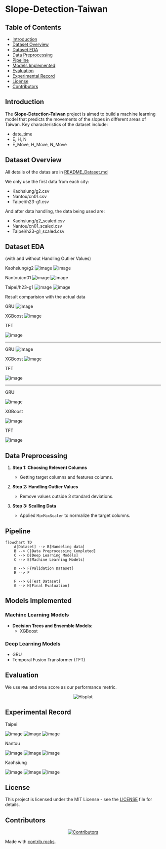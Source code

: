 # Slope-Detection-Taiwan

## Table of Contents
- [Introduction](#introduction)
- [Dataset Overview](#dataset-overview)
- [Dataset EDA](#dataset-eda)
- [Data Preprocessing](#data-preprocessing)
- [Pipeline](#pipeline)
- [Models Implemented](#models-implemented)
- [Evaluation](#evaluation)
- [Experimental Record](#experimental-record)
- [License](#license)
- [Contributors](#contributors)

## Introduction
The **Slope-Detection-Taiwan** project is aimed to build a machine learning model that predicts the movements of the slopes in different areas of Taiwan. 
Key characteristics of the dataset include:
- date_time
- E, H, N
- E_Move, H_Move, N_Move

## Dataset Overview
All details of the datas are in [README_Dataset.md](Data\README_Dataset.md)

We only use the first data from each city:
- Kaohsiung/g2.csv
- Nantou/cn01.csv
- Taipei/h23-g1.csv

And after data handling, the data being used are:
- Kaohsiung/g2_scaled.csv
- Nantou/cn01_scaled.csv
- Taipei/h23-g1_scaled.csv

## Dataset EDA
(with and without Handling Outlier Values)

Kaohsiung/g2 
![image](img/Kaohsiung_g2_original.png)
![image](img/Kaohsiung_g2_remove.png)

Nantou/cn01
![image](img/Nantou_cn01_original.png)
![image](img/Nantou_cn01_remove.png)

Taipei/h23-g1
![image](img/Taipei_h23-g1_original.png)
![image](img/Taipei_h23-g1_remove.png)


Result comparision with the actual data

GRU
![image](img/GRU_Kaohsiung_movements_compare.png)

XGBoost
![image](img/XGBoost_Kaohsiung_movements_compare.png)

TFT

![image](img/TFT_Kaohsiung_movements_compare.png)

---

GRU
![image](img/GRU_Nantou_movements_compare.png)

XGBoost
![image](img/XGBoost_Nantou_movements_compare.png)

TFT

![image](img/TFT_Nantou_movements_compare.png)

---

GRU

![image](img/GRU_Taipei_movements_compare.png)

XGBoost

![image](img/XGBoost_Taipei_movements_compare.png)

TFT

![image](img/TFT_Taipei_movements_compare.png)

## Data Preprocessing  
1. **Step 1: Choosing Relevent Columns** 
    - Getting target columns and features columns.

2. **Step 2: Handling Outlier Values**
    - Remove values outside 3 standard deviations.

3. **Step 3: Scalling Data**
    - Applied `MinMaxScaler` to normalize the target columns.

## Pipeline

```mermaid
flowchart TD
    A[Dataset] --> B[Handeling data]
    B --> C[Data Preprocessing Completed]
    C --> D[Deep Learning Models]
    C --> E[Machine Learning Models]

    D --> F{Validation Dataset}
    E --> F
    
    F --> G[Test Dataset]
    G --> H[Final Evaluation]
```
## Models Implemented  

### Machine Learning Models

- **Decision Trees and Ensemble Models**:  
  - XGBoost  

### Deep Learning Models
  - GRU
  - Temporal Fusion Transformer (TFT)

## Evaluation
We use `MAE` and `RMSE` score as our performance metric.
<div align="center">
  <img src="https://towardsdatascience.com/wp-content/uploads/2021/05/15OQunI-NR-S0gAZFIit1Rw.png" alt="Hisplot"/>
</div>

## Experimental Record
Taipei

![image](img/Evaluation_Result_for_EMove_Taipei-g1.png)
![image](img/Evaluation_Result_for_NMove_Taipei-g1.png)
![image](img/Evaluation_Result_for_HMove_Taipei-g1.png)

Nantou

![image](img/Evaluation_Result_for_EMove_Nantou-cn01.png)
![image](img/Evaluation_Result_for_NMove_Nantou-cn01.png)
![image](img/Evaluation_Result_for_HMove_Nantou-cn01.png)

Kaohsiung

![image](img/Evaluation_Result_for_EMove_Kaohsiung-g2.png)
![image](img/Evaluation_Result_for_NMove_Kaohsiung-g2.png)
![image](img/Evaluation_Result_for_HMove_Kaohsiung-g2.png)

## License
This project is licensed under the MIT License - see the [LICENSE](LICENSE) file for details.

## Contributors

<div align="center">
  <a href="https://github.com/andrew76214/Slope-Detection-Taiwan/graphs/contributors">
    <img src="https://contrib.rocks/image?repo=andrew76214/Slope-Detection-Taiwan" alt="Contributors"/>
  </a>
</div>

Made with [contrib.rocks](https://contrib.rocks).
